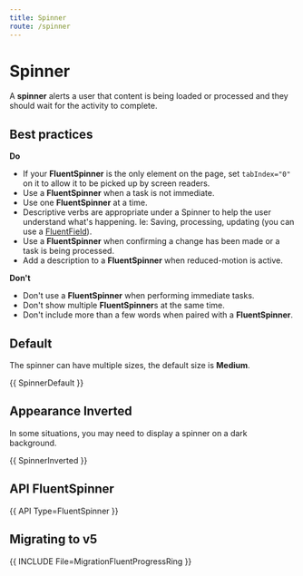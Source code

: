 ```yaml
---
title: Spinner
route: /spinner
---
```


# Spinner

A **spinner** alerts a user that content is being loaded or processed and they should wait
for the activity to complete.

## Best practices

**Do**
- If your **FluentSpinner** is the only element on the page, set `tabIndex="0"` 
  on it to allow it to be picked up by screen readers.
- Use a **FluentSpinner** when a task is not immediate.
- Use one **FluentSpinner** at a time.
- Descriptive verbs are appropriate under a Spinner to help the user understand 
  what's happening. Ie: Saving, processing, updating
  (you can use a [FluentField](/Field)).
- Use a **FluentSpinner** when confirming a change has been made or a task is being processed.
- Add a description to a **FluentSpinner** when reduced-motion is active.

**Don't**
- Don't use a **FluentSpinner** when performing immediate tasks.
- Don't show multiple **FluentSpinner**s at the same time.
- Don't include more than a few words when paired with a **FluentSpinner**.

## Default

The spinner can have multiple sizes, the default size is **Medium**.

{{ SpinnerDefault }}

## Appearance Inverted

In some situations, you may need to display a spinner on a dark background.

{{ SpinnerInverted }}

## API FluentSpinner

{{ API Type=FluentSpinner }}

## Migrating to v5

{{ INCLUDE File=MigrationFluentProgressRing }}
